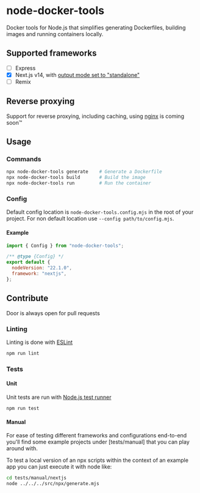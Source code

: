 # node-docker-tools

Docker tools for Node.js that simplifies generating Dockerfiles, building images and running containers locally.

## Supported frameworks

- [ ] Express
- [x] Next.js v14, with [output mode set to "standalone"](https://github.com/vercel/next.js/blob/canary/examples/with-docker/next.config.js)
- [ ] Remix

## Reverse proxying

Support for reverse proxying, including caching, using [nginx](https://www.nginx.com/) is coming soon™

## Usage

### Commands

```sh
npx node-docker-tools generate    # Generate a Dockerfile
npx node-docker-tools build       # Build the image
npx node-docker-tools run         # Run the container
```

### Config

Default config location is `node-docker-tools.config.mjs` in the root of your project. For non default location use `--config path/to/config.mjs`.

#### Example

```js
import { Config } from "node-docker-tools";

/** @type {Config} */
export default {
  nodeVersion: "22.1.0",
  framework: "nextjs",
};
```

## Contribute

Door is always open for pull requests

### Linting

Linting is done with [ESLint](https://eslint.org)

```sh
npm run lint
```

### Tests

#### Unit

Unit tests are run with [Node.js test runner](https://nodejs.org/api/test.html)

```
npm run test
```

#### Manual

For ease of testing different frameworks and configurations end-to-end you'll find some example projects under [tests/manual] that you can play around with.

To test a local version of an npx scripts within the context of an example app you can just execute it with node like:

```sh
cd tests/manual/nextjs
node ../../../src/npx/generate.mjs
```
